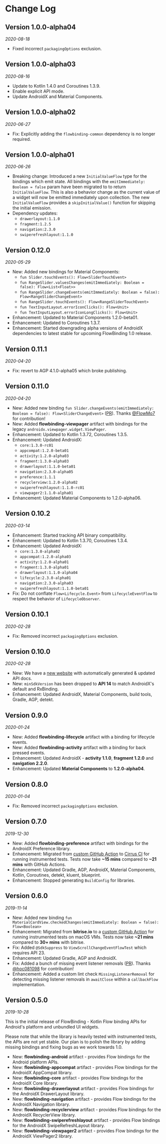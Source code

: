 # Change Log

## Version 1.0.0-alpha04

_2020-08-18_

* Fixed incorrect `packagingOptions` exclusion.

## Version 1.0.0-alpha03

_2020-08-16_

* Update to Kotlin 1.4.0 and Coroutines 1.3.9.
* Enable explicit API mode.
* Update AndroidX and Material Components.

## Version 1.0.0-alpha02

_2020-06-27_

* Fix: Explicitly adding the `flowbinding-common` dependency is no longer required.

## Version 1.0.0-alpha01

_2020-06-26_

* Breaking change: Introduced a new `InitialValueFlow` type for the bindings which emit state. All bindings with the `emitImmediately: Boolean = false` param have been migrated to to return `InitialValueFlow`. This is also a behavior change as the current value of a widget will now be emitted immediately upon collection. The new `InitialValueFlow` provides a `skipInitialValue()` function for skipping the initial emission.
* Dependency updates:
  * `drawerlayout:1.1.0`
  * `fragment:1.2.5`
  * `navigation:2.3.0`
  * `swiperefreshlayout:1.1.0`

## Version 0.12.0

_2020-05-29_

* New: Added new bindings for Material Components:
  * `fun Slider.touchEvents(): Flow<SliderTouchEvent>`
  * `fun RangeSlider.valuesChanges(emitImmediately: Boolean = false): Flow<List<Float>>`
  * `fun RangeSlider.changeEvents(emitImmediately: Boolean = false): Flow<RangeSliderChangeEvent>`
  * `fun RangeSlider.touchEvents(): Flow<RangeSliderTouchEvent>`
  * `fun TextInputLayout.errorIconClicks(): Flow<Unit>`
  * `fun TextInputLayout.errorIconLongClicks(): Flow<Unit>`
* Enhancement: Updated to Material Components 1.2.0-beta01.
* Enhancement: Updated to Coroutines 1.3.7.
* Enhancement: Started downgrading alpha versions of AndroidX dependencies to latest stable for upcoming FlowBinding 1.0 release.

## Version 0.11.1

_2020-04-20_

* Fix: revert to AGP 4.1.0-alpha05 which broke publishing.

## Version 0.11.0

_2020-04-20_

* New: Added new binding `fun Slider.changeEvents(emitImmediately: Boolean = false): Flow<SliderChangeEvent>` ([PR](https://github.com/ReactiveCircus/FlowBinding/pull/88)). Thanks [@FlowMo7](https://github.com/FlowMo7) for contribution!
* New: Added **flowbinding-viewpager** artifact with bindings for the legacy `androidx.viewpager.widget.ViewPager`.
* Enhancement: Updated to Kotlin 1.3.72, Coroutines 1.3.5.
* Enhancement: Updated AndroidX:
  * `core:1.3.0-rc01`
  * `appcompat:1.2.0-beta01`
  * `activity:1.2.0-alpha03`
  * `fragment:1.3.0-alpha03`
  * `drawerlayout:1.1.0-beta01`
  * `navigation:2.3.0-alpha05`
  * `preference:1.1.1`
  * `recyclerview:1.2.0-alpha02`
  * `swiperefreshlayout:1.1.0-rc01`
  * `viewpager2:1.1.0-alpha01`
* Enhancement: Updated Material Components to 1.2.0-alpha06.

## Version 0.10.2

_2020-03-14_

* Enhancement: Started tracking API binary compatibility.
* Enhancement: Updated to Kotlin 1.3.70, Coroutines 1.3.4.
* Enhancement: Updated AndroidX:
  * `core:1.3.0-alpha02`
  * `appcompat:1.2.0-alpha03`
  * `activity:1.2.0-alpha01`
  * `fragment:1.3.0-alpha01`
  * `drawerlayout:1.1.0-alpha04`
  * `lifecycle:2.3.0-alpha01`
  * `navigation:2.3.0-alpha03`
  * `swiperefreshlayout:1.1.0-beta01`
* Fix: Do not conflate `Flow<Lifecycle.Event>` from `LifecycleEventFlow` to respect the behavior of `LifecycleObserver`.

## Version 0.10.1

_2020-02-28_

* Fix: Removed incorrect `packagingOptions` exclusion.

## Version 0.10.0

_2020-02-28_

* New: We have a [new website](https://reactivecircus.github.io/FlowBinding/) with automatically generated & updated API docs.
* New: `minSdkVersion` has been dropped to **API 14** to match AndroidX's default and RxBinding.
* Enhancement: Updated AndroidX, Material Components, build tools, Gradle, AGP, detekt.

## Version 0.9.0

_2020-01-24_

* New: Added **flowbinding-lifecycle** artifact with a binding for lifecycle events.
* New: Added **flowbinding-activity** artifact with a binding for back pressed events.
* Enhancement: Updated AndroidX - **activity 1.1.0**, **fragment 1.2.0** and **navigation 2.2.0**.
* Enhancement: Updated **Material Components** to **1.2.0-alpha04**.

## Version 0.8.0

_2020-01-04_

* Fix: Removed incorrect `packagingOptions` exclusion.

## Version 0.7.0

_2019-12-30_

* New: Added **flowbinding-preference** artifact with bindings for the AndroidX Preference library.
* Enhancement: Migrated from [custom GitHub Action](https://github.com/ReactiveCircus/android-emulator-runner) to [Cirrus CI](https://cirrus-ci.org/) for running instrumented tests. Tests now take **~15 mins** compared to **~21 mins** with GitHub Actions.
* Enhancement: Updated Gradle, AGP, AndroidX, Material Components, Kotlin, Coroutines, detekt, kluent, blueprint.
* Enhancement: Stopped generating `BuildConfig` for libraries.

## Version 0.6.0

_2019-11-14_

* New: Added new binding `fun MaterialCardView.checkedChanges(emitImmediately: Boolean = false): Flow<Boolean>` 
* Enhancement: Migrated from **bitrise.io** to a [custom GitHub Action](https://github.com/ReactiveCircus/android-emulator-runner) for running instrumented tests on macOS VMs. Tests now take **~21 mins** compared to **30+ mins** with bitrise.
* Fix: Added `@SdkSuppress` to `ViewScrollChangeEventFlowTest` which requires API 23.
* Enhancement: Updated Gradle, AGP and AndroidX.
* Fix: Added a bunch of missing event listener removals ([PR](https://github.com/ReactiveCircus/FlowBinding/pull/52)). Thanks [@hoc081098](https://github.com/hoc081098) for contribution!
* Enhancement: Added a custom lint check `MissingListenerRemoval` for detecting missing listener removals in `awaitClose` within a `callbackFlow` implementation.

## Version 0.5.0

_2019-10-28_

This is the initial release of FlowBinding - Kotlin Flow binding APIs for Android's platform and unbundled UI widgets.

Please note that while the library is heavily tested with instrumented tests, the APIs are not yet stable. Our plan is to polish the library by adding missing bindings and fixing bugs as we work towards 1.0.

* New: **flowbinding-android** artifact - provides Flow bindings for the Android platform APIs.
* New: **flowbinding-appcompat** artifact - provides Flow bindings for the AndroidX AppCompat library.
* New: **flowbinding-core** artifact - provides Flow bindings for the AndroidX Core library.
* New: **flowbinding-drawerlayout** artifact - provides Flow bindings for the AndroidX DrawerLayout library.
* New: **flowbinding-navigation** artifact - provides Flow bindings for the AndroidX Navigation library.
* New: **flowbinding-recyclerview** artifact - provides Flow bindings for the AndroidX RecyclerView library.
* New: **flowbinding-swiperefreshlayout** artifact - provides Flow bindings for the AndroidX SwipeRefreshLayout library.
* New: **flowbinding-viewpager2** artifact - provides Flow bindings for the AndroidX ViewPager2 library.
